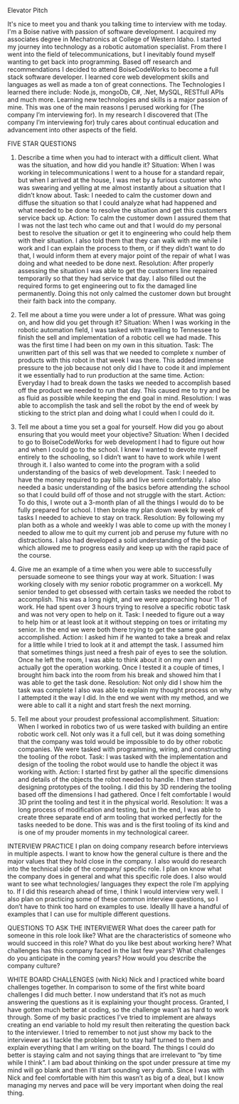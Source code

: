 Elevator Pitch

It's nice to meet you and thank you talking time to interview with me today.
I'm a Boise native with passion of software development. I acquired my associates degree in Mechatronics at College of Western Idaho.
I started my journey into technology as a robotic automation specialist. From there I went into the field of telecommunications,
but I inevitably found myself wanting to get back into programming. Based off research and recommendations I decided to attend BoiseCodeWorks to become a full stack
software developer. I learned core web development skills and languages as well as made a ton of great connections. The Technologies I learned there include: 
Node.js, mongoDb, C#, .Net, MySQL, RESTfull APIs and much more. Learning new technologies and skills is a major passion of mine. 
This was one of the main reasons I perused working for (The company I’m interviewing for). In my research I discovered that (The company I’m interviewing for)
truly cares about continual education and advancement into other aspects of the field.

FIVE STAR QUESTIONS
1. Describe a time when you had to interact with a difficult client. What was the situation, and how did you handle it?
Situation: When I was working in telecommunications I went to a house for a standard repair, but when I arrived at the house, 
I was met by a furious customer who was swearing and yelling at me almost instantly about a situation that I didn’t know about.
Task: I needed to calm the customer down and diffuse the situation so that I could analyze what had happened and what needed to be done to resolve the situation 
and get this customers service back up.
Action: To calm the customer down I assured them that I was not the last tech who came out and that I would 
do my personal best to resolve the situation or get it to engineering who could help them with their situation. 
I also told them that they can walk with me while I work and I can explain the process to them, or if they didn’t want to do that,
I would inform them at every major point of the repair of what I was doing and what needed to be done next.
Resolution: After properly assessing the situation I was able to get the customers line repaired temporarily so that they had service that day.
I also filled out the required forms to get engineering out to fix the damaged line permanently. 
Doing this not only calmed the customer down but brought their faith back into the company.

2. Tell me about a time you were under a lot of pressure. What was going on, and how did you get through it?
Situation: When I was working in the robotic automation field, I was tasked with travelling to Tennessee to finish the sell and implementation
of a robotic cell we had made. This was the first time I had been on my own in this situation.
Task: The unwritten part of this sell was that we needed to complete x number of products with this robot in that week I was there.
This added immense pressure to the job because not only did I have to code it and implement it we essentially had to run production at the same time.
Action: Everyday I had to break down the tasks we needed to accomplish based off the product we needed to run that day. 
This caused me to try and be as fluid as possible while keeping the end goal in mind.
Resolution: I was able to accomplish the task and sell the robot by the end of week by sticking to the strict plan and doing what I could when I could do it. 

3. Tell me about a time you set a goal for yourself. How did you go about ensuring that you would meet your objective?
Situation: When I decided to go to BoiseCodeWorks for web development I had to figure out how and when I could go to the school. 
I knew I wanted to devote myself entirely to the schooling, so I didn’t want to have to work while I went through it. 
I also wanted to come into the program with a solid understanding of the basics of web development.
Task: I needed to have the money required to pay bills and live semi comfortably. I also needed a basic understanding of the 
basics before attending the school so that I could build off of those and not struggle with the start.
Action: To do this, I wrote out a 3-month plan of all the things I would do to be fully prepared for school. 
I then broke my plan down week by week of tasks I needed to achieve to stay on track. 
Resolution: By following my plan both as a whole and weekly I was able to come up with the money I needed to allow me to 
quit my current job and peruse my future with no distractions. I also had developed a solid understanding of the basic which 
allowed me to progress easily and keep up with the rapid pace of the course.

4. Give me an example of a time when you were able to successfully persuade someone to see things your way at work.
Situation: I was working closely with my senior robotic programmer on a workcell. My senior tended to get obsessed with certain 
tasks we needed the robot to accomplish. This was a long night, and we were approaching hour 11 of work. He had spent over 
3 hours trying to resolve a specific robotic task and was not very open to help on it. 
Task: I needed to figure out a way to help him or at least look at it without stepping on toes or irritating my senior. 
In the end we were both there trying to get the same goal accomplished.
Action: I asked him if he wanted to take a break and relax for a little while I tried to look at it and attempt the task. 
I assumed him that sometimes things just need a fresh pair of eyes to see the solution. Once he left the room, 
I was able to think about it on my own and I actually got the operation working. Once I tested it a couple of times, 
I brought him back into the room from his break and showed him that I was able to get the task done. 
Resolution: Not only did I show him the task was complete I also was able to explain my thought process on why I attempted it the way I did.
In the end we went with my method, and we were able to call it a night and start fresh the next morning.

5. Tell me about your proudest professional accomplishment.
Situation: When I worked in robotics two of us were tasked with building an entire robotic work cell. Not only was it a full cell, 
but it was doing something that the company was told would be impossible to do by other robotic companies. We were tasked with programming, 
wiring, and constructing the tooling of the robot.
Task: I was tasked with the implementation and design of the tooling the robot would use to handle the object it was working with.
Action: I started first by gather all the specific dimensions and details of the objects the robot needed to handle. I then started 
designing prototypes of the tooling. I did this by 3D rendering the tooling based off the dimensions I had gathered. Once I felt comfortable 
I would 3D print the tooling and test it in the physical world. 
Resolution: It was a long process of modification and testing, but in the end, I was able to create three separate end of arm tooling that 
worked perfectly for the tasks needed to be done. This was and is the first tooling of its kind and is one of my prouder moments in my technological career.

INTERVIEW PRACTICE
I plan on doing company research before interviews in multiple aspects. 
I want to know how the general culture is there and the major values that they hold close in the company. 
I also would do research into the technical side of the company/ specific role. 
I plan on know what the company does in general and what this specific role does. 
I also would want to see what technologies/ languages they expect the role I’m applying to. 
If I did this research ahead of time, I think I would interview very well. 
I also plan on practicing some of these common interview questions, so I don’t have to think too hard on examples to use. 
Ideally Ill have a handful of examples that I can use for multiple different questions.

QUESTIONS TO ASK THE INTERVIEWER
What does the career path for someone in this role look like?
What are the characteristics of someone who would succeed in this role?
What do you like best about working here?
What challenges has this company faced in the last few years? What challenges do you anticipate in the coming years?
How would you describe the company culture?

WHITE BOARD CHALLENGES (with Nick)
Nick and I practiced white board challenges together. In comparison to some of the first white board challenges I did much better. 
I now understand that it’s not as much answering the questions as it is explaining your thought process. 
Granted, I have gotten much better at coding, so the challenge wasn’t as hard to work through. Some of my basic practices
I’ve tried to implement are always creating an end variable to hold my result then reiterating the question back to the interviewer.
I tried to remember to not just show my back to the interviewer as I tackle the problem, but to stay half turned to them and explain 
everything that I am writing on the board. The things I could do better is staying calm and not saying things that are irrelevant to “by time while I think”.
I am bad about thinking on the spot under pressure at time my mind will go blank and then I’ll start sounding very dumb.
Since I was with Nick and feel comfortable with him this wasn’t as big of a deal, but I know managing my nerves and pace will
be very important when doing the real thing.
